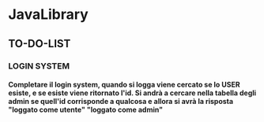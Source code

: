 # JavaLibrary

## TO-DO-LIST<br>
### LOGIN SYSTEM
#### Completare il login system, quando si logga viene cercato se lo USER esiste, e se esiste viene ritornato l'id. Si andrà a cercare nella tabella degli admin se quell'id corrisponde a qualcosa e allora si avrà la risposta "loggato come utente" "loggato come admin"<br><br>
